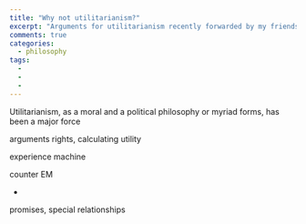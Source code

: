 ```yaml
---
title: "Why not utilitarianism?"
excerpt: "Arguments for utilitarianism recently forwarded by my friends fail, but there are others that better address what really matters."
comments: true
categories: 
  - philosophy
tags:
  - 
  - 
  - 
---
```


Utilitarianism, as a moral and a political philosophy or myriad forms, has been a major force 

arguments rights, calculating utility

experience machine

counter EM

-
promises, special relationships

